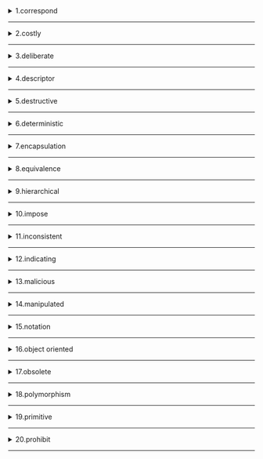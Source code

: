 <details>
<summary>1.correspond</summary>

```
vi. 符合，一致；相应；通信

```
</details>

---

<details>
<summary>2.costly</summary>

```
adj. 昂贵的；代价高的

```
</details>

---

<details>
<summary>3.deliberate</summary>

```
adj. 故意的；深思熟虑的；从容的
vt. 仔细考虑；商议

```
</details>

---

<details>
<summary>4.descriptor</summary>

```
n. 描述符号

```
</details>

---

<details>
<summary>5.destructive</summary>

```
adj. 破坏的；毁灭性的；有害的，消极的

```
</details>

---

<details>
<summary>6.deterministic</summary>

```
adj. 确定性的；命运注定论的

```
</details>

---

<details>
<summary>7.encapsulation</summary>

```
n. 封装；包装

```
</details>

---

<details>
<summary>8.equivalence</summary>

```
n. 等值；相等

```
</details>

---

<details>
<summary>9.hierarchical</summary>

```
adj. 分层的；等级体系的

```
</details>

---

<details>
<summary>10.impose</summary>

```
vt. 强加；征税；以…欺骗
vi. 利用；欺骗；施加影响

```
</details>

---

<details>
<summary>11.inconsistent</summary>

```
adj. 不一致的；前后矛盾的

```
</details>

---
<details>
<summary>12.indicating</summary>

```
n. 表明；指示
v. 表明；指示；要求（indicate的ing形式）
adj. 指示的

```
</details>

---
<details>
<summary>13.malicious</summary>

```
adj. 恶意的；恶毒的；蓄意的；怀恨的

```
</details>

---
<details>
<summary>14.manipulated</summary>

```
v. 操作

```
</details>

---
<details>
<summary>15.notation</summary>

```
n. 符号；乐谱；注释；记号法

```
</details>

---

<details>
<summary>16.object oriented</summary>

```
面向对象

```
</details>

---
<details>
<summary>17.obsolete</summary>

```
n. 废词；陈腐的人
adj. 废弃的；老式的
vt. 淘汰；废弃

```
</details>

---

<details>
<summary>18.polymorphism</summary>

```
n. 多态性；多形性；同质多晶

```
</details>

---
<details>
<summary>19.primitive</summary>

```
n. 原始人
adj. 原始的，远古的；简单的，粗糙的

```
</details>

---

<details>
<summary>20.prohibit</summary>

```
vt. 阻止，禁止

```
</details>

---
